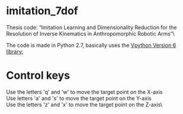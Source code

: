 # imitation_7dof

Thesis code: “Imitation Learning and Dimensionality Reduction for the Resolution of Inverse Kinematics in Anthropomorphic Robotic Arms”\

The code is made in Python 2.7, basically uses the [Vpython Version 6 library: ]([docs/CONTRIBUTING.md](https://vpython.org/contents/download_windows.html))

# Control keys

Use the letters 'q' and 'w' to move the target point on the X-axis\
Use letters 'a' and 's' to move the target point on the Y-axis\
Use the letters 'z' and 'x' to move the target point on the Z-axis\
